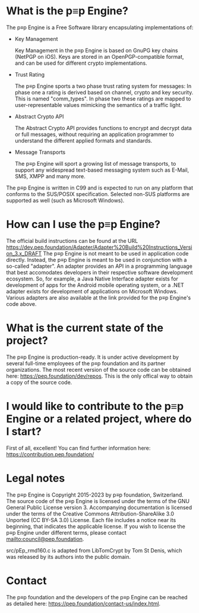 <!-- Copyright 2015-2023, pEp foundation, Switzerland
This file is part of the pEp Engine
This file may be used under the terms of the Creative Commons Attribution-ShareAlike 3.0 Unported (CC BY-SA 3.0) License
See CC_BY-SA.txt -->

# What is the p≡p Engine?
The p≡p Engine is a Free Software library encapsulating implementations of:

- Key Management

  Key Management in the p≡p Engine is based on GnuPG key chains (NetPGP on iOS).
  Keys are stored in an OpenPGP-compatible format, and can be used for different crypto implementations.

- Trust Rating

  The p≡p Engine sports a two phase trust rating system for messages:
  In phase one a rating is derived based on channel, crypto and key security.
  This is named "comm\_types".
  In phase two these ratings are mapped to user-representable values mimicking the semantics of a traffic light.

- Abstract Crypto API

  The Abstract Crypto API provides functions to encrypt and decrypt data or full messages, without requiring an application programmer to understand the different applied formats and standards.

- Message Transports

  The p≡p Engine will sport a growing list of message transports, to support any widespread text-based messaging system such as E-Mail, SMS, XMPP and many more.

The p≡p Engine is written in C99 and is expected to run on any platform that conforms to the SUS/POSIX specification.
Selected non-SUS platforms are supported as well (such as Microsoft Windows).

# How can I use the p≡p Engine?
The official build instructions can be found at the URL
  https://dev.pep.foundation/Adapter/Adapter%20Build%20Instructions_Version_3.x_DRAFT
The p≡p Engine is not meant to be used in application code directly.
Instead, the p≡p Engine is meant to be used in conjunction with a so-called "adapter".
An adapter provides an API in a programming language that best accomodates developers in their respective software development ecosystem.
So, for example, a Java Native Interface adapter exists for development of apps for the Android mobile operating system, or a .NET adapter exists for development of applications on Microsoft Windows.
Various adapters are also available at the link provided for the p≡p Engine's code above.

# What is the current state of the project?
The p≡p Engine is production-ready.
It is under active development by several full-time employees of the p≡p foundation and its partner organizations.
The most recent version of the source code can be obtained here: <https://pep.foundation/dev/repos>.
This is the only offical way to obtain a copy of the source code.

# I would like to contribute to the p≡p Engine or a related project, where do I start?
First of all, excellent! You can find further information here: <https://contribution.pep.foundation/>

# Legal notes
The p≡p Engine is Copyright 2015-2023 by p≡p foundation, Switzerland.
The source code of the p≡p Engine is licensed under the terms of the GNU General Public License version 3.
Accompanying documentation is licensed under the terms of the Creative Commons Attribution-ShareAlike 3.0 Unported (CC BY-SA 3.0) License.
Each file includes a notice near its beginning, that indicates the applicable license.
If you wish to license the p≡p Engine under different terms, please contact <mailto:council@pep.foundation>.

src/pEp_rmd160.c is adapted from LibTomCrypt by Tom St Denis, which was
released by its authors into the public domain.

# Contact
The p≡p foundation and the developers of the p≡p Engine can be reached as detailed here: <https://pep.foundation/contact-us/index.html>.
